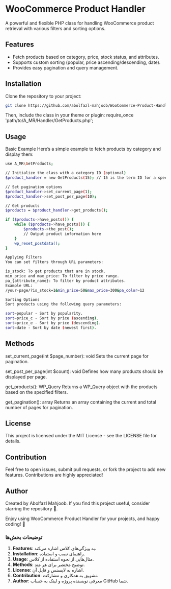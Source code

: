 # WooCommerce Product Handler

A powerful and flexible PHP class for handling WooCommerce product retrieval with various filters and sorting options.

## Features
- Fetch products based on category, price, stock status, and attributes.
- Supports custom sorting (popular, price ascending/descending, date).
- Provides easy pagination and query management.

## Installation

Clone the repository to your project:

```bash
git clone https://github.com/abolfazl-mahjoob/WooCommerce-Product-Handler.git
```

Then, include the class in your theme or plugin:
require_once 'path/to/A_MR/Handler/GetProducts.php';

## Usage
Basic Example
Here’s a simple example to fetch products by category and display them:

```bash
use A_MR\GetProducts;

// Initialize the class with a category ID (optional)
$product_handler = new GetProducts(15); // 15 is the term ID for a specific category

// Set pagination options
$product_handler->set_current_page(1);
$product_handler->set_post_per_page(10);

// Get products
$products = $product_handler->get_products();

if ($products->have_posts()) {
    while ($products->have_posts()) {
        $products->the_post();
        // Output product information here
    }
    wp_reset_postdata();
}

Applying Filters
You can set filters through URL parameters:

is_stock: To get products that are in stock.
min_price and max_price: To filter by price range.
pa_{attribute_name}: To filter by product attributes.
Example URL:
/your-page/?is_stock=1&min_price=50&max_price=300&pa_color=12

Sorting Options
Sort products using the following query parameters:

sort=popular - Sort by popularity.
sort=price_c - Sort by price (ascending).
sort=price_e - Sort by price (descending).
sort=date - Sort by date (newest first).
```
## Methods
set_current_page(int $page_number): void
Sets the current page for pagination.

set_post_per_page(int $count): void
Defines how many products should be displayed per page.

get_products(): WP_Query
Returns a WP_Query object with the products based on the specified filters.

get_pagination(): array
Returns an array containing the current and total number of pages for pagination.

## License
This project is licensed under the MIT License - see the LICENSE file for details.

## Contribution
Feel free to open issues, submit pull requests, or fork the project to add new features. Contributions are highly appreciated!

## Author
Created by Abolfazl Mahjoob. If you find this project useful, consider starring the repository 🌟.

Enjoy using WooCommerce Product Handler for your projects, and happy coding! 🚀


### توضیحات بخش‌ها

1. **Features**: به ویژگی‌های کلاس اشاره می‌کند.
2. **Installation**: راهنمای نصب و استفاده.
3. **Usage**: مثال‌هایی از نحوه استفاده از کلاس.
4. **Methods**: توضیح مختصر برای هر متد.
5. **License**: اشاره به لایسنس و فایل آن.
6. **Contribution**: تشویق به همکاری و مشارکت.
7. **Author**: معرفی نویسنده پروژه و لینک به حساب GitHub شما.

